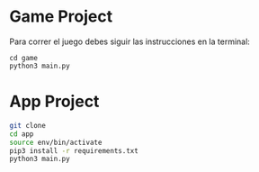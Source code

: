 # Game Project 

Para correr el juego debes siguir las instrucciones en la terminal:

```
cd game
python3 main.py
```

# App Project

```sh
git clone
cd app
source env/bin/activate
pip3 install -r requirements.txt
python3 main.py
```
